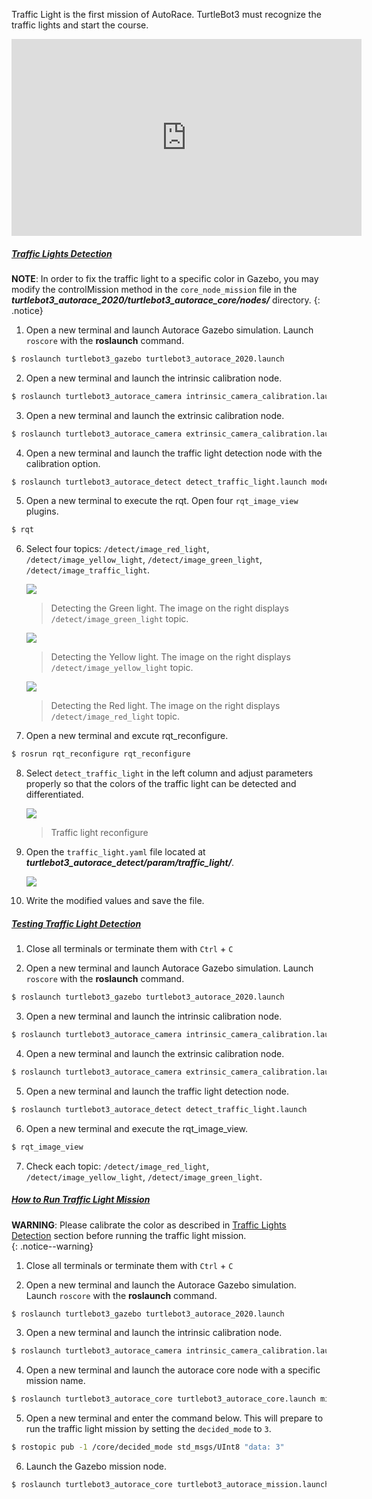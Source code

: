 
<!-- #### [Traffic Lights](#traffic-lights) -->

Traffic Light is the first mission of AutoRace. TurtleBot3 must recognize the traffic lights and start the course.

<iframe width="560" height="315" src="https://www.youtube.com/embed/d2cP8OTMbwI" title="YouTube video player" frameborder="0" allow="accelerometer; autoplay; clipboard-write; encrypted-media; gyroscope; picture-in-picture" allowfullscreen></iframe>

##### [Traffic Lights Detection](#traffic-lights-detection)

**NOTE**: In order to fix the traffic light to a specific color in Gazebo, you may modify the controlMission method in the `core_node_mission` file in the ***turtlebot3_autorace_2020/turtlebot3_autorace_core/nodes/*** directory.
{: .notice}

1. Open a new terminal and launch Autorace Gazebo simulation. Launch `roscore` with the **roslaunch** command.
```bash
$ roslaunch turtlebot3_gazebo turtlebot3_autorace_2020.launch
```

2. Open a new terminal and launch the intrinsic calibration node.
```bash
$ roslaunch turtlebot3_autorace_camera intrinsic_camera_calibration.launch
```

3. Open a new terminal and launch the extrinsic calibration node.
```bash
$ roslaunch turtlebot3_autorace_camera extrinsic_camera_calibration.launch
```

4. Open a new terminal and launch the traffic light detection node with the calibration option.
```bash
$ roslaunch turtlebot3_autorace_detect detect_traffic_light.launch mode:=calibration
```

5. Open a new terminal to execute the rqt. Open four `rqt_image_view` plugins.
```bash
$ rqt
```

6. Select four topics: `/detect/image_red_light`, `/detect/image_yellow_light`, `/detect/image_green_light`, `/detect/image_traffic_light`.

    ![](/assets/images/platform/turtlebot3/autonomous_driving/noetic_detect_traffic_light_green.png)  
    > Detecting the Green light. The image on the right displays `/detect/image_green_light` topic.

    ![](/assets/images/platform/turtlebot3/autonomous_driving/noetic_detect_traffic_light_yellow.png)  
    > Detecting the Yellow light. The image on the right displays `/detect/image_yellow_light` topic.

    ![](/assets/images/platform/turtlebot3/autonomous_driving/noetic_detect_traffic_light_red.png)  
    > Detecting the Red light. The image on the right displays `/detect/image_red_light` topic.

7. Open a new terminal and excute rqt_reconfigure.
```bash
$ rosrun rqt_reconfigure rqt_reconfigure
```

8. Select `detect_traffic_light` in the left column and adjust parameters properly so that the colors of the traffic light can be detected and differentiated.

    ![](/assets/images/platform/turtlebot3/autonomous_driving/noetic_traffic_light_reconfigure.png)  
    > Traffic light reconfigure

9. Open the `traffic_light.yaml` file located at ***turtlebot3_autorace_detect/param/traffic_light/***.

      ![](/assets/images/platform/turtlebot3/autonomous_driving/noetic_traffic_light_yaml.png)

10. Write the modified values and save the file.

##### [Testing Traffic Light Detection](#testing-traffic-light-detection)

1. Close all terminals or terminate them with `Ctrl` + `C`

2. Open a new terminal and launch Autorace Gazebo simulation. Launch `roscore` with the **roslaunch** command.
```bash
$ roslaunch turtlebot3_gazebo turtlebot3_autorace_2020.launch
```

3. Open a new terminal and launch the intrinsic calibration node.
```bash
$ roslaunch turtlebot3_autorace_camera intrinsic_camera_calibration.launch
```

4. Open a new terminal and launch the extrinsic calibration node.
```bash
$ roslaunch turtlebot3_autorace_camera extrinsic_camera_calibration.launch
```

5. Open a new terminal and launch the traffic light detection node.
```bash
$ roslaunch turtlebot3_autorace_detect detect_traffic_light.launch
```

6. Open a new terminal and execute the rqt_image_view.
```bash
$ rqt_image_view
```

7. Check each topic: `/detect/image_red_light`, `/detect/image_yellow_light`, `/detect/image_green_light`.

##### [How to Run Traffic Light Mission](#how-to-run-traffic-light-mission)

**WARNING**: Please calibrate the color as described in [Traffic Lights Detection](#traffic-lights-detection) section before running the traffic light mission.  
{: .notice--warning}

1. Close all terminals or terminate them with `Ctrl` + `C`

2. Open a new terminal and launch the Autorace Gazebo simulation. Launch `roscore` with the **roslaunch** command.
```bash
$ roslaunch turtlebot3_gazebo turtlebot3_autorace_2020.launch
```

3. Open a new terminal and launch the intrinsic calibration node.
```bash
$ roslaunch turtlebot3_autorace_camera intrinsic_camera_calibration.launch
```

4. Open a new terminal and launch the autorace core node with a specific mission name.
```bash
$ roslaunch turtlebot3_autorace_core turtlebot3_autorace_core.launch mission:=traffic_light
```

5. Open a new terminal and enter the command below. This will prepare to run the traffic light mission by setting the `decided_mode` to `3`.
```bash
$ rostopic pub -1 /core/decided_mode std_msgs/UInt8 "data: 3"
```

6. Launch the Gazebo mission node.
```bash
$ roslaunch turtlebot3_autorace_core turtlebot3_autorace_mission.launch
```
